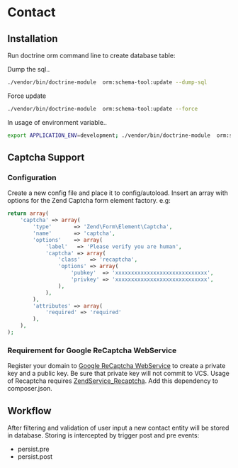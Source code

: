 # Contact

## Installation

Run doctrine orm command line to create database table:

Dump the sql..
```sh
./vendor/bin/doctrine-module  orm:schema-tool:update --dump-sql
```
Force update
```sh
./vendor/bin/doctrine-module  orm:schema-tool:update --force
```
In usage of environment variable..
```sh
export APPLICATION_ENV=development; ./vendor/bin/doctrine-module  orm:schema-tool:update
```

## Captcha Support

### Configuration

Create a new config file and place it to config/autoload. Insert an array with options
for the Zend Captcha form element factory. e.g:

```php
return array(
    'captcha' => array(
        'type'       => 'Zend\Form\Element\Captcha',
        'name'       => 'captcha',
        'options'    => array(
            'label'   => 'Please verify you are human',
            'captcha' => array(
                'class'   => 'recaptcha',
                'options' => array(
                    'pubkey'  => 'xxxxxxxxxxxxxxxxxxxxxxxxxxxxx',
                    'privkey' => 'xxxxxxxxxxxxxxxxxxxxxxxxxxxxx',
                ),
            ),
        ),
        'attributes' => array(
            'required' => 'required'
        ),
    ),
);
```

### Requirement for Google ReCaptcha WebService

Register your domain to [Google ReCaptcha WebService](http://recaptcha.net/) to
create a private key and a public key. Be sure that private key will not commit to VCS.
Usage of Recaptcha requires [ZendService_Recaptcha](https://github.com/zendframework/ZendService_ReCaptcha).
Add this dependency to composer.json.

## Workflow

After filtering and validation of user input a new contact entity will be stored in database.
Storing is intercepted by trigger post and pre events:

- persist.pre
- persist.post
